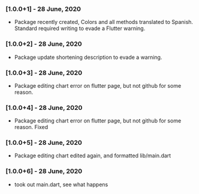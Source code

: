 ### [1.0.0+1] - 28 June, 2020

- Package recently created, Colors and all methods translated to Spanish. Standard required writing to evade a Flutter warning.

### [1.0.0+2] - 28 June, 2020

- Package update shortening description to evade a warning.

### [1.0.0+3] - 28 June, 2020

- Package editing chart error on flutter page, but not github for some reason.

### [1.0.0+4] - 28 June, 2020

- Package editing chart error on flutter page, but not github for some reason. Fixed

### [1.0.0+5] - 28 June, 2020

- Package editing chart edited again, and formatted lib/main.dart

### [1.0.0+6] - 28 June, 2020

- took out main.dart, see what happens